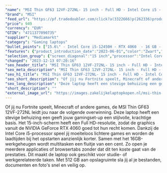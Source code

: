 ```yaml
---
"name": "MSI Thin GF63 12VF-272NL- 15 inch - Full HD - Intel Core i5 - 16 GB - 512 GB - GeForce RTX 4060"
"brand": "MSI"
"feed_url": "https://pf.tradedoubler.com/click?a(3322666)p(262336)product(50617-1761301)ttid(3)url(https%3A%2F%2Fwww.mediamarkt.nl%2Fnl%2Fproduct%2F_msi-thin-gf63-12vf-272nl-15-inch-full-hd-intel-core-i5-16-gb-512-gb-geforce-rtx-4060-1761301.html%3Futm_source%3Dtradedoubler%26utm_medium%3Daff-comparison%26utm_term%3D1761301)"
"price": 949
"currency": "EUR"
"GTIN": "4711377090735"
"supplier": "Mediamarkt"
"category": "Gaming laptops"
"bullet_points": ["15.6\" - Intel Core i5-12450H - RTX 4060  - 16 GB - 512 GB","39,6 cm / 15,6 inch","Full HD - 39,6 cm / 15,6 inch","SSD , 512 GB , M.2","1x Type-C (USB3.2 Gen1 / DP), 3x Type-A USB3.2 Gen1, 1x HDMI™ (4K @ 30Hz), 1x RJ45, 1x Mic-in, 1x Headphone-out","Lithium polymer","35.9 cm x 2.17 cm x 25.4 cm /"]
"features": {"product_introduction_date":"2023-06-01","color":"Zwart","brightness":"250 cd/m²","additional_update_information":"Voor zover op de afbeeldingen apps worden getoond, geldt dat MediaMarkt niet kan garanderen dat de apps tijdens de volledige levensduur van het product goed zullen blijven functioneren. Dit hangt af van het beleid van de fabrikant.","short_description":"THIN GF63 12VF-272NL","connections":"1x Type-C (USB3.2 Gen1 / DP), 3x Type-A USB3.2 Gen1, 1x HDMI™ (4K @ 30Hz), 1x RJ45, 1x Mic-in, 1x Headphone-out","min_duration_supported_software_updates":"2 jaar","wlan_standards":"Wi-Fi 6 AX201","bluetooth":"Ja","hard_disk_1":"SSD , 512 GB , M.2","manufacturer_guarantee":"2 jaar","card_reader":"Nee","product_depth":"25,4 cm","panel_type":"IPS (In-Plane Switching)","touchscreen":"Nee","product_width":"35,9 cm","battery_capacity":"53,5 Wh","number_of_processor_cores":"8","weight":"1,86 kg","product_manufacturer":"MSI","processor":"Intel Core i5-12450H","processor_speed_with_turbo":"4.4 GHz","image_quality":"Full HD","memory_speeds":"3200 MHz","integrated_mike":"Ja","speakers":"Ja","product_height":"2,17 cm","convertibility":"Vast scherm","scope_of_delivery":"Laptop, AC-adapter, handleiding","screen_diagonal_inches":"15 inch","model_year":"2023","dedicated_graphics_memory":"8 GB","shipping_costs":"0.00","screen_type":"Mat scherm","memory_size":"16 GB","processor_brand":"Intel®","bluetooth_version":"5.2","delivery_time":"1","height":"2,17 cm","image_ratio":"16:9","processor_clock_rate":"3.3 GHz","screen_diagonal_cm":"39,6 cm","screen_diagonal_cm_inch":"39,6 cm / 15,6 inch","battery_type":"Lithium polymer","configuration":"15.6\" - Intel Core i5-12450H - RTX 4060  - 16 GB - 512 GB","capacity_of_1_hard_disk":"512 GB","type_of_1_hard_disk":"SSD","ram_configuration":"2 x 8 GB","front_camera":"Ja","resolution":"1920 x 1080","depth":"25,4 cm","integrated_webcam":"Ja","processor_model":"Core™ i5","update_policy":"Onbekend","total_storage_space_in_gb":"512 GB","wlan":"Ja","product_type":"Gaming-laptop","dimensions_weight":"35.9 cm x 2.17 cm x 25.4 cm /","ram_type":"DDR4","previous_price":"","warranty_note":"Geen aanvullende garantie-informatie","manufacturer_part_number":"THIN GF63 12VF-272NL","keyboard_type":"QWERTY","manufacturer_supported_software_updates":"Ja","total_storage_space":"512 GB","graphics_card":"NVIDIA GeForce RTX 4060"}
"selection_group": {"screen_diagonal":"15 inch","processor":"Intel Core i5","changed_price_past_3_days":false,"product_family":"Gaming"}
"changed": "2023-12-13 07:20:16"
"seo_header_title": "MSI Thin GF63 12VF-272NL- 15 inch - Full HD - Intel Core i5 - 16 GB - 512 GB - GeForce RTX 4060"
"seo_meta_description": "MSI Thin GF63 12VF-272NL- 15 inch - Full HD - Intel Core i5 - 16 GB - 512 GB - GeForce RTX 4060"
"seo_h1_title": "MSI Thin GF63 12VF-272NL- 15 inch - Full HD - Intel Core i5 - 16 GB - 512 GB - GeForce RTX 4060"
"seo_short_description": "Of jij nu Fortnite speelt, Minecraft of andere games, de MSI Thin GF63 12VF-272NL leidt jou naar de volgende overwinning."
"seo_long_description": "Deze laptop heeft een stevige behuizing een geeft jouw gamingset-up een stijlvolle, krachtige basis. Het 15-inch-scherm heeft een Full HD-resolutie, zodat de graphics vanuit de NVIDIA GeForce RTX 4060 goed tot hun recht komen. Dankzij de Intel Core i5-processor speel jij moeiteloos lichtere games en worden de laadtijden bij het opstarten aanzienlijk korter. Samen met het 16GB-werkgeheugen wordt multitasken een fluitje van een cent. Zo open je meerdere applicaties of browsertabs zonder dat dit ten koste gaat van de prestaties. Dit maakt de laptop ook geschikt voor studie- of werkgerelateerde taken. Met 512 GB aan opslagruimte sla jij al je bestanden, documenten en foto's snel en veilig op."
"short_description": ""
"external_image_url": "https://images.zakelijkelaptopkopen.nl/msi-thin-gf63-12vf-272nl-15-inch-full-hd-intel-core-i5-16-gb-512-gb-geforce-rtx-4060-1761301.webp"
---
```


Of jij nu Fortnite speelt, Minecraft of andere games, de MSI Thin GF63 12VF-272NL leidt jou naar de volgende overwinning. Deze laptop heeft een stevige behuizing een geeft jouw gamingset-up een stijlvolle, krachtige basis. Het 15-inch-scherm heeft een Full HD-resolutie, zodat de graphics vanuit de NVIDIA GeForce RTX 4060 goed tot hun recht komen. Dankzij de Intel Core i5-processor speel jij moeiteloos lichtere games en worden de laadtijden bij het opstarten aanzienlijk korter. Samen met het 16GB-werkgeheugen wordt multitasken een fluitje van een cent. Zo open je meerdere applicaties of browsertabs zonder dat dit ten koste gaat van de prestaties. Dit maakt de laptop ook geschikt voor studie- of werkgerelateerde taken. Met 512 GB aan opslagruimte sla jij al je bestanden, documenten en foto's snel en veilig op.